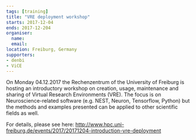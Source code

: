 ```yaml
---
tags: [training]
title: "VRE deployment workshop"
starts: 2017-12-04
ends: 2017-12-204
organiser:
  name: 
  email:
location: Freiburg, Germany
supporters:
- denbi
- ViCE
---
```


On Monday 04.12.2017 the Rechenzentrum of the University of Freiburg is hosting an introductory workshop on creation, usage, maintenance and sharing of Virtual Research Environments (VRE). The focus is on Neuroscience-related software (e.g. NEST, Neuron, Tensorflow, Python) but the methods and examples presented can be applied to other scientific fields as well. 

For details, please see here: http://www.hpc.uni-freiburg.de/events/2017/20171204-introduction-vre-deployment
